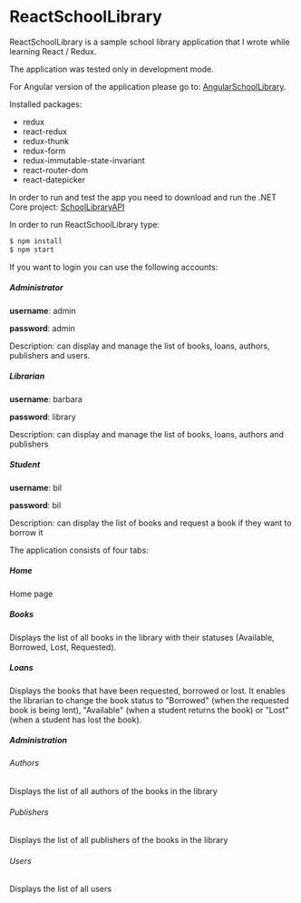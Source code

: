 # ReactSchoolLibrary

ReactSchoolLibrary is a sample school library application that I wrote while learning React / Redux. 

The application was tested only in development mode.

For Angular version of the application please go to: [AngularSchoolLibrary](https://github.com/perestaj/AngularSchoolLibrary).

Installed packages:
- redux
- react-redux
- redux-thunk
- redux-form
- redux-immutable-state-invariant
- react-router-dom
- react-datepicker

In order to run and test the app you need to download and run the .NET Core project: [SchoolLibraryAPI](https://github.com/perestaj/SchoolLibraryAPI)
    
In order to run ReactSchoolLibrary type: 
```sh
$ npm install
$ npm start
```
 
If you want to login you can use the following accounts:
##### Administrator

**username**: admin

**password**: admin

Description: can display and manage the list of books, loans, authors, publishers and users.


##### Librarian

**username**: barbara

**password**: library

Description: can display and manage the list of books, loans, authors and publishers

##### Student

**username**: bil

**password**: bil

Description: can display the list of books and request a book if they want to borrow it



The application consists of four tabs:

##### Home
Home page

##### Books
Displays the list of all books in the library with their statuses (Available, Borrowed, Lost, Requested).

##### Loans
Displays the books that have been requested, borrowed or lost. It enables the librarian to change the book status to "Borrowed" (when the requested book is being lent), "Available" (when a student returns the book) or "Lost" (when a student has lost the book).  

##### Administration
###### Authors
Displays the list of all authors of the books in the library

###### Publishers
Displays the list of all publishers of the books in the library

###### Users
Displays the list of all users
